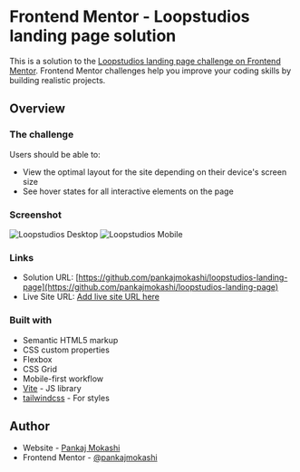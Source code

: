 # Frontend Mentor - Loopstudios landing page solution

This is a solution to the [Loopstudios landing page challenge on Frontend Mentor](https://www.frontendmentor.io/challenges/loopstudios-landing-page-N88J5Onjw). Frontend Mentor challenges help you improve your coding skills by building realistic projects.

## Overview

### The challenge

Users should be able to:

- View the optimal layout for the site depending on their device's screen size
- See hover states for all interactive elements on the page

### Screenshot
![Loopstudios  Desktop](https://github.com/user-attachments/assets/336f5b6d-d61d-4a72-bde6-479b21130a5e)
![Loopstudios Mobile](https://github.com/user-attachments/assets/215a5536-9e83-4c4f-9e06-f33ae4e0e49a)


### Links

- Solution URL: [https://github.com/pankajmokashi/loopstudios-landing-page](https://github.com/pankajmokashi/loopstudios-landing-page)
- Live Site URL: [Add live site URL here](https://your-live-site-url.com)

### Built with

- Semantic HTML5 markup
- CSS custom properties
- Flexbox
- CSS Grid
- Mobile-first workflow
- [Vite](https://vitejs.dev/) - JS library
- [tailwindcss](https://tailwindcss.com/) - For styles

## Author

- Website - [Pankaj Mokashi](https://portfolio-ashen-seven-24.vercel.app/)
- Frontend Mentor - [@pankajmokashi](https://www.frontendmentor.io/profile/pankajmokashi)
